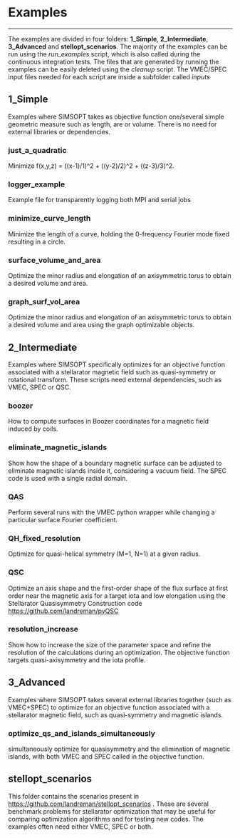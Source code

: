 # Examples
---
The examples are divided in four folders: **1_Simple**, **2_Intermediate**, **3_Advanced** and **stellopt_scenarios**. The majority of the examples can be run using the *run_examples* script, which is also called during the continuous integration tests. The files that are generated by running the examples can be easily deleted using the *cleanup* script. The VMEC/SPEC input files needed for each script are inside a subfolder called *inputs*

## 1_Simple

Examples where SIMSOPT takes as objective function one/several simple geometric measure such as length, are or volume. There is no need for external libraries or dependencies.

### just_a_quadratic
Minimize f(x,y,z) = ((x-1)/1)^2 + ((y-2)/2)^2 + ((z-3)/3)^2.
### logger_example
Example file for transparently logging both MPI and serial jobs
### minimize_curve_length
Minimize the length of a curve, holding the 0-frequency Fourier mode fixed resulting in a circle.
### surface_volume_and_area
Optimize the minor radius and elongation of an axisymmetric torus to obtain a desired volume and area.
### graph_surf_vol_area
Optimize the minor radius and elongation of an axisymmetric torus to obtain a desired volume and area using the graph optimizable objects.

## 2_Intermediate

Examples where SIMSOPT specifically optimizes for an objective function associated with a stellarator magnetic field such as quasi-symmetry or rotational transform. These scripts need external dependencies, such as VMEC, SPEC or QSC.

### boozer
How to compute surfaces in Boozer coordinates for a magnetic field induced by coils.
### eliminate_magnetic_islands
Show how the shape of a boundary magnetic
surface can be adjusted to eliminate magnetic islands inside it,
considering a vacuum field. The SPEC code is used with a single radial domain.
### QAS
Perform several runs with the VMEC python wrapper while changing a particular surface Fourier coefficient.
### QH_fixed_resolution
Optimize for quasi-helical symmetry (M=1, N=1) at a given radius.
### QSC
Optimize an axis shape and the first-order shape of the flux surface
at first order near the magnetic axis for a target iota and low elongation
using the Stellarator Quasisymmetry Construction code https://github.com/landreman/pyQSC
### resolution_increase
Show how to increase the size of the parameter space and refine the resolution of the calculations during an optimization. The objective function targets quasi-axisymmetry and the iota profile.

## 3_Advanced

Examples where SIMSOPT takes several external libraries together (such as VMEC+SPEC) to optimize for an objective function associated with a stellarator magnetic field, such as quasi-symmetry and magnetic islands.

### optimize_qs_and_islands_simultaneously
simultaneously optimize for quasisymmetry and the elimination of magnetic islands, with both VMEC and SPEC called in the objective function.

## stellopt_scenarios

This folder contains the scenarios present in https://github.com/landreman/stellopt_scenarios . These are several benchmark problems for stellarator optimization that may be useful for comparing optimization algorithms and for testing new codes. The examples often need either VMEC, SPEC or both.
